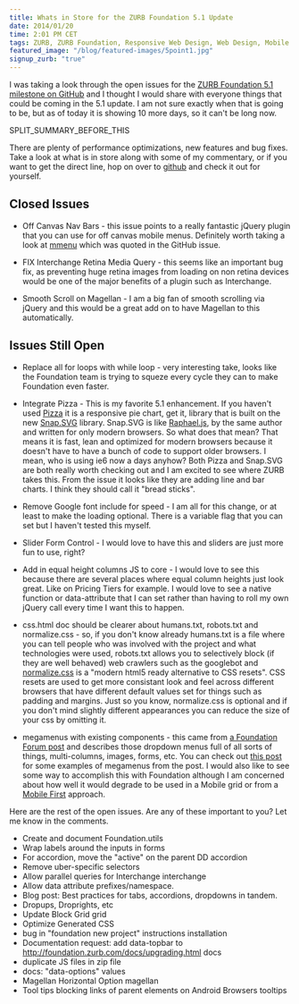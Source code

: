 ```yaml
---
title: Whats in Store for the ZURB Foundation 5.1 Update
date: 2014/01/20
time: 2:01 PM CET
tags: ZURB, ZURB Foundation, Responsive Web Design, Web Design, Mobile
featured_image: "/blog/featured-images/5point1.jpg"
signup_zurb: "true"
---
```


I was taking a look through the open issues for the [ZURB Foundation 5.1 milestone on GitHub](https://github.com/zurb/foundation/issues?milestone=4&page=1) and I thought I would share with everyone things that could be coming in the 5.1 update. I am not sure exactly when that is going to be, but as of today it is showing 10 more days, so it can't be long now.

SPLIT\_SUMMARY\_BEFORE\_THIS

There are plenty of performance optimizations, new features and bug fixes. Take a look at what is in store along with some of my commentary, or if you want to get the direct line, hop on over to [github](https://github.com/zurb/foundation/issues?milestone=4&page=1) and check it out for yourself.

## Closed Issues

* Off Canvas Nav Bars - this issue points to a really fantastic jQuery plugin that you can use for off canvas mobile menus. Definitely worth taking a look at [mmenu](http://mmenu.frebsite.nl) which was quoted in the GitHub issue.

* FIX Interchange Retina Media Query - this seems like an important bug fix, as preventing huge retina images from loading on non retina devices would be one of the major benefits of a plugin such as Interchange.

* Smooth Scroll on Magellan - I am a big fan of smooth scrolling via jQuery and this would be a great add on to have Magellan to this automatically.

## Issues Still Open

* Replace all for loops with while loop - very interesting take, looks like the Foundation team is trying to squeze every cycle they can to make Foundation even faster.

* Integrate Pizza - This is my favorite 5.1 enhancement. If you haven't used [Pizza](http://zurb.com/playground/pizza-pie-charts) it is a responsive pie chart, get it, library that is built on the new [Snap.SVG](http://snapsvg.io/) library. Snap.SVG is like [Raphael.js](http://raphaeljs.com/), by the same author and written for only modern browsers. So what does that mean? That means it is fast, lean and optimized for modern browsers because it doesn't have to have a bunch of code to support older browsers. I mean, who is using ie6 now a days anyhow? Both Pizza and Snap.SVG are both really worth checking out and I am excited to see where ZURB takes this. From the issue it looks like they are adding line and bar charts. I think they should call it "bread sticks".

* Remove Google font include for speed - I am all for this change, or at least to make the loading optional. There is a variable flag that you can set but I haven't tested this myself.

* Slider Form Control - I would love to have this and sliders are just more fun to use, right?

* Add in equal height columns JS to core - I would love to see this because there are several places where equal column heights just look great. Like on Pricing Tiers for example. I would love to see a native function or data-attribute that I can set rather than having to roll my own jQuery call every time I want this to happen.

* css.html doc should be clearer about humans.txt, robots.txt and normalize.css - so, if you don't know already humans.txt is a file where you can tell people who was involved with the project and what technologies were used, robots.txt allows you to selectively block (if they are well behaved) web crawlers such as the googlebot and [normalize.css](http://necolas.github.io/normalize.css/) is a "modern html5 ready alternative to CSS resets". CSS resets are used to get more consistant look and feel across different browsers that have different default values set for things such as padding and margins. Just so you know, normalize.css is optional and if you don't mind slightly different appearances you can reduce the size of your css by omitting it.

* megamenus with existing components - this came from [a Foundation Forum post](http://foundation.zurb.com/forum/posts/232-megamenu) and describes those dropdown menus full of all sorts of things, multi-columns, images, forms, etc. You can check out [this post](http://www.designer-daily.com/mega-drop-down-navigation-menus-12796) for some examples of megamenus from the post. I would also like to see some way to accomplish this with Foundation although I am concerned about how well it would degrade to be used in a Mobile grid or from a [Mobile First](mobile-first-and-why-you-should-care) approach.

Here are the rest of the open issues. Are any of these important to you? Let me know in the comments.

* Create and document Foundation.utils
* Wrap labels around the inputs in forms
* For accordion, move the "active" on the parent DD accordion
* Remove uber-specific selectors
* Allow parallel queries for Interchange interchange
* Allow data attribute prefixes/namespace.
* Blog post: Best practices for tabs, accordions, dropdowns in tandem.
* Dropups, Droprights, etc
* Update Block Grid grid
* Optimize Generated CSS
* bug in "foundation new project" instructions installation
* Documentation request: add data-topbar to http://foundation.zurb.com/docs/upgrading.html docs
* duplicate JS files in zip file
* docs: "data-options" values
* Magellan Horizontal Option magellan
* Tool tips blocking links of parent elements on Android Browsers tooltips
